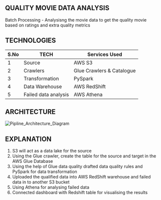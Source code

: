 ## QUALITY MOVIE DATA ANALYSIS
Batch Processing - Analysisng the movie data to get the quality movie based on ratings and extra quality metrics

## TECHNOLOGIES

| S.No | TECH                                   | Services Used                          |
|------|----------------------------------------|----------------------------------------|
| 1    | Source                                 | AWS S3                                 |    
| 2    | Crawlers                               | Glue Crawlers & Catalogue              |
| 3    | Transformation                         | PySpark                                |
| 4    | Data Warehouse                         | AWS RedShift                           |
| 5    | Failed data analysis                   | AWS Athena                             |

## ARCHITECTURE

![Pipline_Architecture_Diagram](https://github.com/mohanprasath-de/movie-data-batchprocessing/blob/main/BatchProcessing_architecture.png)

## EXPLANATION

1. S3 will act as a data lake for the source
2. Using the Glue crawler, create the table for the source and target in the AWS Glue Database
3. Using the help of Glue data quality drafted data quality rules and PySpark for data transformation
4. Uploaded the qualified data into AWS RedShift warehouse and failed data in to another S3 bucket
5. Using Athena for analysing failed data
6. Connected dashboard with Redshift table for visualising the results
